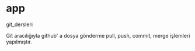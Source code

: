 # app
git_dersleri


Git aracılığıyla github' a dosya gönderme pull, push, commit, merge işlemleri yapılmıştır.

